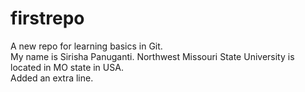 # firstrepo
A new repo for learning basics in Git.<br>
My name is Sirisha Panuganti.
Northwest Missouri State University is located in MO state in USA.<br>
Added an extra line.
